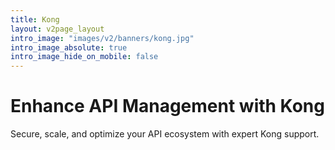 ```yaml
---
title: Kong
layout: v2page_layout
intro_image: "images/v2/banners/kong.jpg"
intro_image_absolute: true
intro_image_hide_on_mobile: false
---
```


# Enhance API Management with Kong

Secure, scale, and optimize your API ecosystem with expert Kong support.
